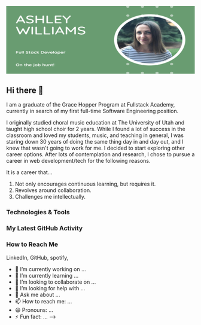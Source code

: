 ![](https://github.com/ashwilliams15/ashwilliams15/blob/main/bannerPic.png)

## Hi there 👋

I am a graduate of the Grace Hopper Program at Fullstack Academy, currently in search of my first full-time Software Engineering position.

I originally studied choral music education at The University of Utah and taught high school choir for 2 years. While I found a lot of success in the classroom and loved my students, music, and teaching in general, I was staring down 30 years of doing the same thing day in and day out, and I knew that wasn't going to work for me. I decided to start exploring other career options. After lots of contemplation and research, I chose to pursue a career in web development/tech for the following reasons.

It is a career that...
1. Not only encourages continuous learning, but requires it.
2. Revolves around collaboration.
3. Challenges me intellectually.

### Technologies & Tools

### My Latest GitHub Activity

### How to Reach Me

LinkedIn, GitHub, spotify,

- 🔭 I’m currently working on ...
- 🌱 I’m currently learning ...
- 👯 I’m looking to collaborate on ...
- 🤔 I’m looking for help with ...
- 💬 Ask me about ...
- 📫 How to reach me: ...
- 😄 Pronouns: ...
- ⚡ Fun fact: ...
  -->
